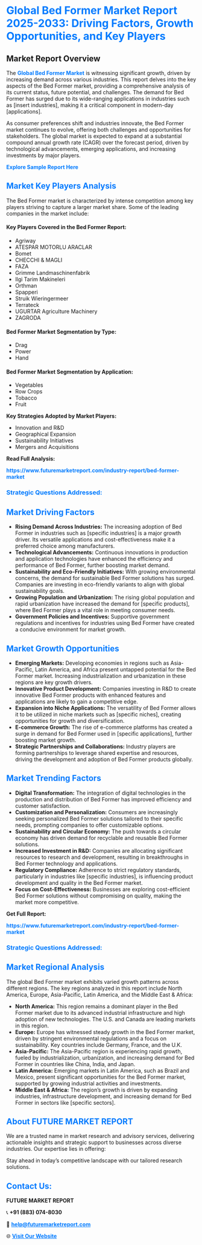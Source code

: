 <h1 style="color: #007BFF;">Global Bed Former Market Report 2025-2033: Driving Factors, Growth Opportunities, and Key Players</h1>

<section id="overview">
<h2>Market Report Overview</h2>
<p>The <a href="https://www.futuremarketreport.com/industry-report/bed-former-market" style="color: #007BFF; text-decoration: none;"><strong>Global Bed Former Market</strong></a> is witnessing significant growth, driven by increasing demand across various industries. This report delves into the key aspects of the Bed Former market, providing a comprehensive analysis of its current status, future potential, and challenges. The demand for Bed Former has surged due to its wide-ranging applications in industries such as [insert industries], making it a critical component in modern-day [applications].</p>
<p>As consumer preferences shift and industries innovate, the Bed Former market continues to evolve, offering both challenges and opportunities for stakeholders. The global market is expected to expand at a substantial compound annual growth rate (CAGR) over the forecast period, driven by technological advancements, emerging applications, and increasing investments by major players.</p>
</section>

<section id="overview">
<p><a href="https://www.futuremarketreport.com/request-sample/reportId=48793" style="color: #007BFF; text-decoration: none;"><strong>Explore Sample Report Here</strong></a></p>
</section>

<section id="key-players">
<h2 style="color: #007BFF;">Market Key Players Analysis</h2>
<p>The Bed Former market is characterized by intense competition among key players striving to capture a larger market share. Some of the leading companies in the market include:</p>
<h4>Key Players Covered in the Bed Former Report:</h4>
<ul><li>Agriway</li><li>ATESPAR MOTORLU ARACLAR</li><li>Bomet</li><li>CHECCHI &amp; MAGLI</li><li>FAZA</li><li>Grimme Landmaschinenfabrik</li><li>Ilgi Tarim Makineleri</li><li>Orthman</li><li>Spapperi</li><li>Struik Wieringermeer</li><li>Terrateck</li><li>UGURTAR Agriculture Machinery</li><li>ZAGRODA</li></ul>
<h4>Bed Former Market Segmentation by Type:</h4>
<ul><li>Drag</li><li>Power</li><li>Hand</li></ul>

<h4>Bed Former Market Segmentation by Application:</h4>
<ul><li>Vegetables</li><li>Row Crops</li><li>Tobacco</li><li>Fruit</li></ul>
<p><strong>Key Strategies Adopted by Market Players:</strong></p>
<ul>
<li>Innovation and R&D</li>
<li>Geographical Expansion</li>
<li>Sustainability Initiatives</li>
<li>Mergers and Acquisitions</li>
</ul>
</section>

<section>
<p><strong>Read Full Analysis: </strong></p><a href="https://www.futuremarketreport.com/industry-report/bed-former-market" style="color: #007BFF; text-decoration: none;"><strong>https://www.futuremarketreport.com/industry-report/bed-former-market</strong></a>
<h3 style="color: #007BFF;">Strategic Questions Addressed:</h3>
</section>

<section id="driving-factors">
<h2 style="color: #007BFF;">Market Driving Factors</h2>
<ul>
<li><strong>Rising Demand Across Industries:</strong> The increasing adoption of Bed Former in industries such as [specific industries] is a major growth driver. Its versatile applications and cost-effectiveness make it a preferred choice among manufacturers.</li>
<li><strong>Technological Advancements:</strong> Continuous innovations in production and application technologies have enhanced the efficiency and performance of Bed Former, further boosting market demand.</li>
<li><strong>Sustainability and Eco-Friendly Initiatives:</strong> With growing environmental concerns, the demand for sustainable Bed Former solutions has surged. Companies are investing in eco-friendly variants to align with global sustainability goals.</li>
<li><strong>Growing Population and Urbanization:</strong> The rising global population and rapid urbanization have increased the demand for [specific products], where Bed Former plays a vital role in meeting consumer needs.</li>
<li><strong>Government Policies and Incentives:</strong> Supportive government regulations and incentives for industries using Bed Former have created a conducive environment for market growth.</li>
</ul>
</section>

<section id="growth-opportunities">
<h2 style="color: #007BFF;">Market Growth Opportunities</h2>
<ul>
<li><strong>Emerging Markets:</strong> Developing economies in regions such as Asia-Pacific, Latin America, and Africa present untapped potential for the Bed Former market. Increasing industrialization and urbanization in these regions are key growth drivers.</li>
<li><strong>Innovative Product Development:</strong> Companies investing in R&D to create innovative Bed Former products with enhanced features and applications are likely to gain a competitive edge.</li>
<li><strong>Expansion into Niche Applications:</strong> The versatility of Bed Former allows it to be utilized in niche markets such as [specific niches], creating opportunities for growth and diversification.</li>
<li><strong>E-commerce Growth:</strong> The rise of e-commerce platforms has created a surge in demand for Bed Former used in [specific applications], further boosting market growth.</li>
<li><strong>Strategic Partnerships and Collaborations:</strong> Industry players are forming partnerships to leverage shared expertise and resources, driving the development and adoption of Bed Former products globally.</li>
</ul>
</section>

<section id="trending-factors">
<h2 style="color: #007BFF;">Market Trending Factors</h2>
<ul>
<li><strong>Digital Transformation:</strong> The integration of digital technologies in the production and distribution of Bed Former has improved efficiency and customer satisfaction.</li>
<li><strong>Customization and Personalization:</strong> Consumers are increasingly seeking personalized Bed Former solutions tailored to their specific needs, prompting companies to offer customizable options.</li>
<li><strong>Sustainability and Circular Economy:</strong> The push towards a circular economy has driven demand for recyclable and reusable Bed Former solutions.</li>
<li><strong>Increased Investment in R&D:</strong> Companies are allocating significant resources to research and development, resulting in breakthroughs in Bed Former technology and applications.</li>
<li><strong>Regulatory Compliance:</strong> Adherence to strict regulatory standards, particularly in industries like [specific industries], is influencing product development and quality in the Bed Former market.</li>
<li><strong>Focus on Cost-Effectiveness:</strong> Businesses are exploring cost-efficient Bed Former solutions without compromising on quality, making the market more competitive.</li>
</ul>
</section>

<section>
<p><strong>Get Full Report: </strong></p><a href="https://www.futuremarketreport.com/industry-report/bed-former-market" style="color: #007BFF; text-decoration: none;"><strong>https://www.futuremarketreport.com/industry-report/bed-former-market</strong></a>
<h3 style="color: #007BFF;">Strategic Questions Addressed:</h3>
</section>


<section id="regional-analysis">
<h2 style="color: #007BFF;">Market Regional Analysis</h2>
<p>The global Bed Former market exhibits varied growth patterns across different regions. The key regions analyzed in this report include North America, Europe, Asia-Pacific, Latin America, and the Middle East & Africa:</p>
<ul>
<li><strong>North America:</strong> This region remains a dominant player in the Bed Former market due to its advanced industrial infrastructure and high adoption of new technologies. The U.S. and Canada are leading markets in this region.</li>
<li><strong>Europe:</strong> Europe has witnessed steady growth in the Bed Former market, driven by stringent environmental regulations and a focus on sustainability. Key countries include Germany, France, and the U.K.</li>
<li><strong>Asia-Pacific:</strong> The Asia-Pacific region is experiencing rapid growth, fueled by industrialization, urbanization, and increasing demand for Bed Former in countries like China, India, and Japan.</li>
<li><strong>Latin America:</strong> Emerging markets in Latin America, such as Brazil and Mexico, present significant opportunities for the Bed Former market, supported by growing industrial activities and investments.</li>
<li><strong>Middle East & Africa:</strong> The region’s growth is driven by expanding industries, infrastructure development, and increasing demand for Bed Former in sectors like [specific sectors].</li>
</ul>
</section>

<footer>
<h2 style="color: #007BFF;">About FUTURE MARKET REPORT</h2>
<p>We are a trusted name in market research and advisory services, delivering actionable insights and strategic support to businesses across diverse industries. Our expertise lies in offering:</p>

<p>Stay ahead in today’s competitive landscape with our tailored research solutions.</p>

<h2 style="color: #007BFF;">Contact Us:</h2>
<p><strong>FUTURE MARKET REPORT</strong></p>
<p>📞 <strong>+91 (883) 074-8030</strong></p>
<p>📧 <strong><a href="mailto:help@futuremarketreport.com" style="color: #007BFF;">help@futuremarketreport.com</a></strong></p>
<p>🌐 <strong><a href="https://www.futuremarketreport.com/" style="color: #007BFF;">Visit Our Website</a></strong></p>
</footer>